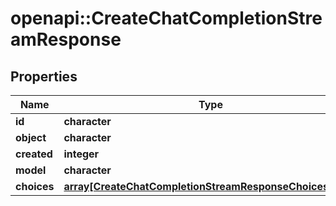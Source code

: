 # openapi::CreateChatCompletionStreamResponse


## Properties
Name | Type | Description | Notes
------------ | ------------- | ------------- | -------------
**id** | **character** |  | 
**object** | **character** |  | 
**created** | **integer** |  | 
**model** | **character** |  | 
**choices** | [**array[CreateChatCompletionStreamResponseChoicesInner]**](CreateChatCompletionStreamResponse_choices_inner.md) |  | 


